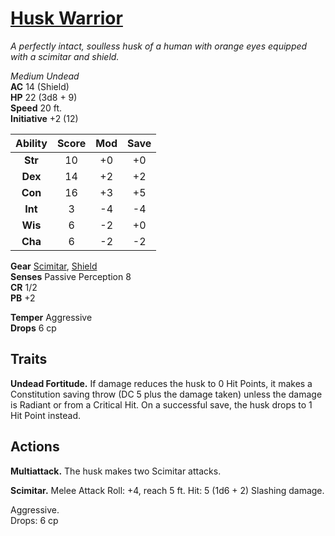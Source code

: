# [Husk Warrior](https://hollowknight.wiki/w/Husk_Warrior)

*A perfectly intact, soulless husk of a human with orange eyes equipped with a scimitar and shield.*

*Medium Undead*  
**AC** 14 (Shield)  
**HP** 22 (3d8 + 9)  
**Speed** 20 ft.  
**Initiative** +2 (12)  

| Ability | Score | Mod | Save |
|:-------:|:-----:|:---:|:----:|
| **Str** | 10    | +0  | +0   |
| **Dex** | 14    | +2  | +2   |
| **Con** | 16    | +3  | +5   |
| **Int** | 3     | -4  | -4   |
| **Wis** | 6     | -2  | +0   |
| **Cha** | 6     | -2  | -2   |

**Gear** [Scimitar](https://5e.tools/items.html#scimitar_xphb), [Shield](https://5e.tools/items.html#shield_xphb)  
**Senses** Passive Perception 8  
**CR** 1/2  
**PB** +2  

**Temper** Aggressive  
**Drops** 6 cp  

## Traits

**Undead Fortitude.** If damage reduces the husk to 0 Hit Points, it makes a Constitution saving throw (DC 5 plus the damage taken) unless the damage is Radiant or from a Critical Hit. On a successful save, the husk drops to 1 Hit Point instead.

## Actions

**Multiattack.** The husk makes two Scimitar attacks.

**Scimitar.** Melee Attack Roll: +4, reach 5 ft. Hit: 5 (1d6 + 2) Slashing damage.

Aggressive.  
Drops: 6 cp  
